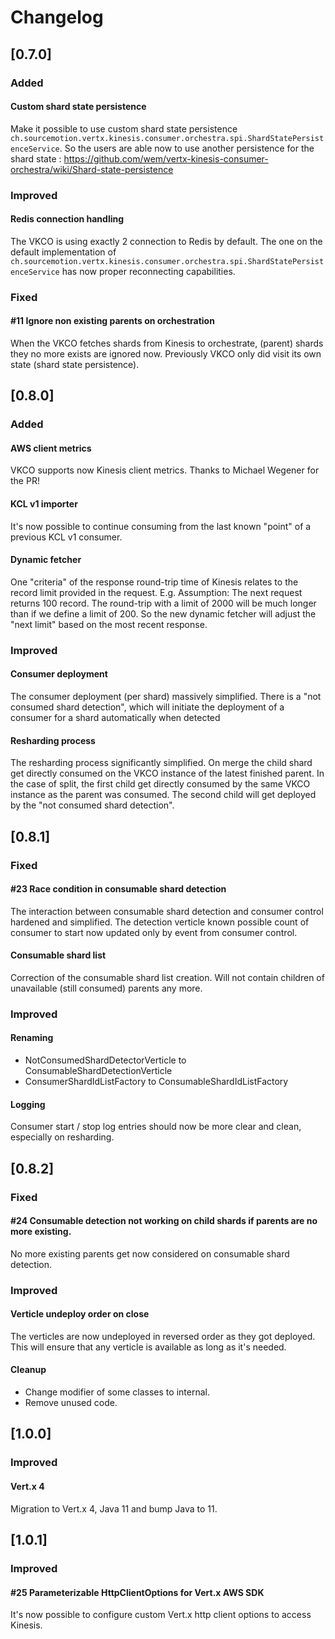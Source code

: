# Changelog

## [0.7.0]
### Added
#### Custom shard state persistence
Make it possible to use custom shard state persistence `ch.sourcemotion.vertx.kinesis.consumer.orchestra.spi.ShardStatePersistenceService`. So the users are able now to use another persistence
for the shard state : https://github.com/wem/vertx-kinesis-consumer-orchestra/wiki/Shard-state-persistence

### Improved
#### Redis connection handling
The VKCO is using exactly 2 connection to Redis by default. The one on the default implementation of `ch.sourcemotion.vertx.kinesis.consumer.orchestra.spi.ShardStatePersistenceService`
has now proper reconnecting capabilities.
 
### Fixed
#### #11 Ignore non existing parents on orchestration
When the VKCO fetches shards from Kinesis to orchestrate, (parent) shards they no more exists are ignored now. Previously VKCO
only did visit its own state (shard state persistence).

## [0.8.0]
### Added
#### AWS client metrics
VKCO supports now Kinesis client metrics. Thanks to Michael Wegener for the PR!

#### KCL v1 importer
It's now possible to continue consuming from the last known "point" of a previous KCL v1 consumer.

#### Dynamic fetcher
One "criteria" of the response round-trip time of Kinesis relates to the record limit provided in the request.
E.g. Assumption: The next request returns 100 record. The round-trip with a limit of 2000 will be much longer than if we
define a limit of 200. So the new dynamic fetcher will adjust the "next limit" based on the most recent response.

### Improved
#### Consumer deployment
The consumer deployment (per shard) massively simplified. There is a "not consumed shard detection", which will initiate the deployment of a consumer for a shard automatically when detected

#### Resharding process
The resharding process significantly simplified. On merge the child shard get directly consumed on the VKCO instance of the latest finished parent. 
In the case of split, the first child get directly consumed by the same VKCO instance as the parent was consumed. 
The second child will get deployed by the "not consumed shard detection".

## [0.8.1]
### Fixed
#### #23 Race condition in consumable shard detection
The interaction between consumable shard detection and consumer control hardened and simplified. 
The detection verticle known possible count of consumer to start now updated only by event from consumer control.

#### Consumable shard list
Correction of the consumable shard list creation. Will not contain children of unavailable (still consumed) parents any more.

### Improved
#### Renaming
- NotConsumedShardDetectorVerticle to ConsumableShardDetectionVerticle
- ConsumerShardIdListFactory to ConsumableShardIdListFactory

#### Logging
Consumer start / stop log entries should now be more clear and clean, especially on resharding.

## [0.8.2]
### Fixed
#### #24 Consumable detection not working on child shards if parents are no more existing.
No more existing parents get now considered on consumable shard detection.

### Improved
#### Verticle undeploy order on close
The verticles are now undeployed in reversed order as they got deployed. 
This will ensure that any verticle is available as long as it's needed.

#### Cleanup
- Change modifier of some classes to internal.
- Remove unused code.

## [1.0.0]
### Improved
#### Vert.x 4
Migration to Vert.x 4, Java 11 and bump Java to 11.

## [1.0.1]
### Improved
#### #25 Parameterizable HttpClientOptions for Vert.x AWS SDK
It's now possible to configure custom Vert.x http client options to access Kinesis. 
